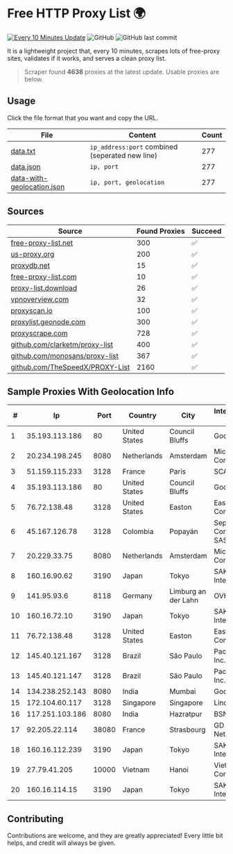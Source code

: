 
# Free HTTP Proxy List 🌍

[![Every 10 Minutes Update](https://github.com/mertguvencli/http-proxy-list/actions/workflows/main.yml/badge.svg?branch=main)](https://github.com/mertguvencli/http-proxy-list/actions/workflows/main.yml)
![GitHub](https://img.shields.io/github/license/mertguvencli/http-proxy-list)
![GitHub last commit](https://img.shields.io/github/last-commit/mertguvencli/http-proxy-list)

It is a lightweight project that, every 10 minutes, scrapes lots of free-proxy sites, validates if it works, and serves a clean proxy list.


> Scraper found **4638** proxies at the latest update. Usable proxies are below.

## Usage

Click the file format that you want and copy the URL.


|File|Content|Count|
|----|-------|-----|
|[data.txt](https://raw.githubusercontent.com/mertguvencli/http-proxy-list/main/proxy-list/data.txt)|`ip_address:port` combined (seperated new line)|277|
|[data.json](https://raw.githubusercontent.com/mertguvencli/http-proxy-list/main/proxy-list/data.json)|`ip, port`|277|
|[data-with-geolocation.json](https://raw.githubusercontent.com/mertguvencli/http-proxy-list/main/proxy-list/data-with-geolocation.json)|`ip, port, geolocation`|277|

## Sources

|Source|Found Proxies|Succeed|
|------|-------------|-------|
|[free-proxy-list.net](https://free-proxy-list.net)|300|✅|
|[us-proxy.org](https://www.us-proxy.org)|200|✅|
|[proxydb.net](http://proxydb.net)|15|✅|
|[free-proxy-list.com](https://free-proxy-list.com/?page=&port=&type%5B%5D=http&type%5B%5D=https&up_time=0&search=Search)|10|✅|
|[proxy-list.download](https://www.proxy-list.download/HTTP)|26|✅|
|[vpnoverview.com](https://vpnoverview.com/privacy/anonymous-browsing/free-proxy-servers)|32|✅|
|[proxyscan.io](https://www.proxyscan.io)|100|✅|
|[proxylist.geonode.com](https://proxylist.geonode.com/api/proxy-list?limit=300&page=1&sort_by=lastChecked&sort_type=desc&protocols=http,https)|300|✅|
|[proxyscrape.com](https://api.proxyscrape.com/v2/?request=displayproxies&protocol=http&timeout=10000&country=all&ssl=all&anonymity=all)|728|✅|
|[github.com/clarketm/proxy-list](https://raw.githubusercontent.com/clarketm/proxy-list/master/proxy-list-raw.txt)|400|✅|
|[github.com/monosans/proxy-list](https://raw.githubusercontent.com/monosans/proxy-list/main/proxies/http.txt)|367|✅|
|[github.com/TheSpeedX/PROXY-List](https://raw.githubusercontent.com/TheSpeedX/PROXY-List/master/http.txt)|2160|✅|


## Sample Proxies With Geolocation Info

|#|Ip|Port|Country|City|Internet Service Provider|
|-|--|----|-------|----|-------------------------|
|1|35.193.113.186|80|United States|Council Bluffs|Google LLC|
|2|20.234.198.245|8080|Netherlands|Amsterdam|Microsoft Corporation|
|3|51.159.115.233|3128|France|Paris|SCALEWAY|
|4|35.193.113.186|80|United States|Council Bluffs|Google LLC|
|5|76.72.138.48|3128|United States|Easton|Easton Utilities Commission|
|6|45.167.126.78|3128|Colombia|Popayán|Sepcom Comunicaciones SAS|
|7|20.229.33.75|8080|Netherlands|Amsterdam|Microsoft Corporation|
|8|160.16.90.62|3190|Japan|Tokyo|SAKURA Internet Inc.|
|9|141.95.93.6|8118|Germany|Limburg an der Lahn|OVH SAS|
|10|160.16.72.10|3190|Japan|Tokyo|SAKURA Internet Inc.|
|11|76.72.138.48|3128|United States|Easton|Easton Utilities Commission|
|12|145.40.121.167|3128|Brazil|São Paulo|Packet Host, Inc.|
|13|145.40.121.147|3128|Brazil|São Paulo|Packet Host, Inc.|
|14|134.238.252.143|8080|India|Mumbai|Google LLC|
|15|172.104.60.117|3128|Singapore|Singapore|Linode, LLC|
|16|117.251.103.186|8080|India|Hazratpur|BSNL Internet|
|17|92.205.22.114|38080|France|Strasbourg|GD MASS Network|
|18|160.16.112.239|3190|Japan|Tokyo|SAKURA Internet Inc.|
|19|27.79.41.205|10000|Vietnam|Hanoi|Viettel Corporation|
|20|160.16.114.15|3190|Japan|Tokyo|SAKURA Internet Inc.|



## Contributing

Contributions are welcome, and they are greatly appreciated! Every
little bit helps, and credit will always be given.

